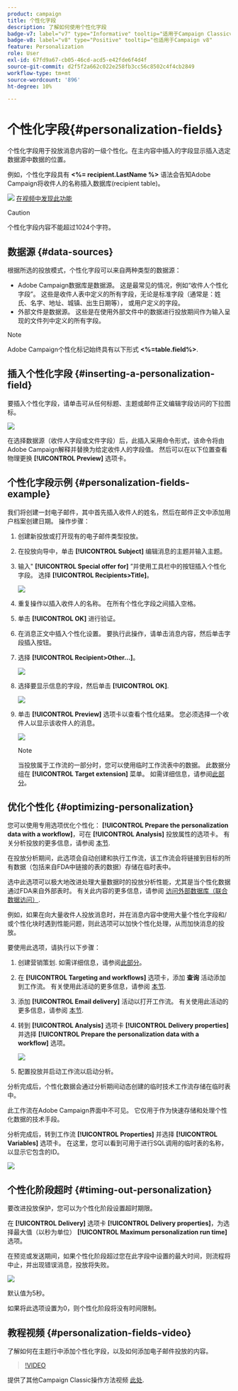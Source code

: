 ```yaml
---
product: campaign
title: 个性化字段
description: 了解如何使用个性化字段
badge-v7: label="v7" type="Informative" tooltip="适用于Campaign Classicv7"
badge-v8: label="v8" type="Positive" tooltip="也适用于Campaign v8"
feature: Personalization
role: User
exl-id: 67fd9a67-cb05-46cd-acd5-e42fde6f4d4f
source-git-commit: d2f5f2a662c022e258fb3cc56c8502c4f4cb2849
workflow-type: tm+mt
source-wordcount: '896'
ht-degree: 10%

---
```


# 个性化字段{#personalization-fields}

个性化字段用于投放消息内容的一级个性化。在主内容中插入的字段显示插入选定数据源中数据的位置。

例如，个性化字段具有 **&lt;%= recipient.LastName %>** 语法会告知Adobe Campaign将收件人的名称插入数据库(recipient table)。

![](assets/do-not-localize/how-to-video.png) [在视频中发现此功能](#personalization-fields-video)

>[!CAUTION]
>
>个性化字段内容不能超过1024个字符。

## 数据源 {#data-sources}

根据所选的投放模式，个性化字段可以来自两种类型的数据源：

* Adobe Campaign数据库是数据源。 这是最常见的情况，例如“收件人个性化字段”。 这些是收件人表中定义的所有字段，无论是标准字段（通常是：姓氏、名字、地址、城镇、出生日期等）， 或用户定义的字段。
* 外部文件是数据源。 这些是在使用外部文件中的数据进行投放期间作为输入呈现的文件列中定义的所有字段。

>[!NOTE]
>
>Adobe Campaign个性化标记始终具有以下形式 **&lt;%=table.field%>**.

## 插入个性化字段 {#inserting-a-personalization-field}

要插入个性化字段，请单击可从任何标题、主题或邮件正文编辑字段访问的下拉图标。

![](assets/s_ncs_user_add_custom_field.png)

在选择数据源（收件人字段或文件字段）后，此插入采用命令形式，该命令将由Adobe Campaign解释并替换为给定收件人的字段值。 然后可以在以下位置查看物理更换 **[!UICONTROL Preview]** 选项卡。

## 个性化字段示例 {#personalization-fields-example}

我们将创建一封电子邮件，其中首先插入收件人的姓名，然后在邮件正文中添加用户档案创建日期。 操作步骤：

1. 创建新投放或打开现有的电子邮件类型投放。
1. 在投放向导中，单击 **[!UICONTROL Subject]** 编辑消息的主题并输入主题。
1. 输入&quot; **[!UICONTROL Special offer for]** ”并使用工具栏中的按钮插入个性化字段。 选择 **[!UICONTROL Recipients>Title]**。

   ![](assets/s_ncs_user_insert_custom_field.png)

1. 重复操作以插入收件人的名称。 在所有个性化字段之间插入空格。
1. 单击 **[!UICONTROL OK]** 进行验证。
1. 在消息正文中插入个性化设置。 要执行此操作，请单击消息内容，然后单击字段插入按钮。
1. 选择 **[!UICONTROL Recipient>Other...]**。

   ![](assets/s_ncs_user_insert_custom_field_b.png)

1. 选择要显示信息的字段，然后单击 **[!UICONTROL OK]**.

   ![](assets/s_ncs_user_insert_custom_field_c.png)

1. 单击 **[!UICONTROL Preview]** 选项卡以查看个性化结果。 您必须选择一个收件人以显示该收件人的消息。

   ![](assets/s_ncs_user_insert_custom_field_d.png)

   >[!NOTE]
   >
   >当投放属于工作流的一部分时，您可以使用临时工作流表中的数据。 此数据分组在 **[!UICONTROL Target extension]** 菜单。 如需详细信息，请参阅[此部分](../../workflow/using/data-life-cycle.md#target-data)。

## 优化个性化 {#optimizing-personalization}

您可以使用专用选项优化个性化： **[!UICONTROL Prepare the personalization data with a workflow]**，可在 **[!UICONTROL Analysis]** 投放属性的选项卡。 有关分析投放的更多信息，请参阅 [本节](steps-validating-the-delivery.md#analyzing-the-delivery).

在投放分析期间，此选项会自动创建和执行工作流，该工作流会将链接到目标的所有数据（包括来自FDA中链接的表的数据）存储在临时表中。

选中此选项可以极大地改进处理大量数据时的投放分析性能，尤其是当个性化数据通过FDA来自外部表时。 有关此内容的更多信息，请参阅 [访问外部数据库（联合数据访问）](../../installation/using/about-fda.md).

例如，如果在向大量收件人投放消息时，并在消息内容中使用大量个性化字段和/或个性化块时遇到性能问题，则此选项可以加快个性化处理，从而加快消息的投放。

要使用此选项，请执行以下步骤：

1. 创建营销策划. 如需详细信息，请参阅[此部分](../../campaign/using/setting-up-marketing-campaigns.md#creating-a-campaign)。
1. 在 **[!UICONTROL Targeting and workflows]** 选项卡，添加 **查询** 活动添加到工作流。 有关使用此活动的更多信息，请参阅 [本节](../../workflow/using/query.md).
1. 添加 **[!UICONTROL Email delivery]** 活动以打开工作流。 有关使用此活动的更多信息，请参阅 [本节](../../workflow/using/delivery.md).
1. 转到 **[!UICONTROL Analysis]** 选项卡 **[!UICONTROL Delivery properties]** 并选择 **[!UICONTROL Prepare the personalization data with a workflow]** 选项。

   ![](assets/perso_optimization.png)

1. 配置投放并启动工作流以启动分析。

分析完成后，个性化数据会通过分析期间动态创建的临时技术工作流存储在临时表中。

此工作流在Adobe Campaign界面中不可见。 它仅用于作为快速存储和处理个性化数据的技术手段。

分析完成后，转到工作流 **[!UICONTROL Properties]** 并选择 **[!UICONTROL Variables]** 选项卡。 在这里，您可以看到可用于进行SQL调用的临时表的名称，以显示它包含的ID。

![](assets/perso_optimization_temp_table.png)

## 个性化阶段超时 {#timing-out-personalization}

要改进投放保护，您可以为个性化阶段设置超时期限。

在 **[!UICONTROL Delivery]** 选项卡 **[!UICONTROL Delivery properties]**，为选择最大值（以秒为单位） **[!UICONTROL Maximum personalization run time]** 选项。

在预览或发送期间，如果个性化阶段超过您在此字段中设置的最大时间，则流程将中止，并出现错误消息，投放将失败。

![](assets/perso_time-out.png)

默认值为5秒。

如果将此选项设置为0，则个性化阶段将没有时间限制。

## 教程视频 {#personalization-fields-video}

了解如何在主题行中添加个性化字段，以及如何添加电子邮件投放的内容。

>[!VIDEO](https://video.tv.adobe.com/v/24925?quality=12)

提供了其他Campaign Classic操作方法视频 [此处](https://experienceleague.adobe.com/docs/campaign-classic-learn/tutorials/overview.html?lang=zh-Hans).
